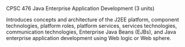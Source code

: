 CPSC 476 Java Enterprise Application Development (3 units)

Introduces concepts and architecture of the J2EE platform, component technologies, platform roles, platform services, services technologies, communication technologies, Enterprise Java Beans (EJBs), and Java enterprise application development using Web logic or Web sphere.
